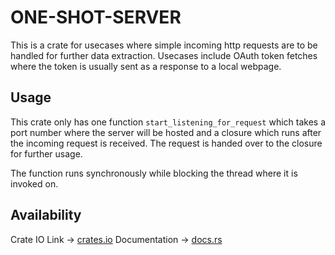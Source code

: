 # ONE-SHOT-SERVER

This is a crate for usecases where simple incoming http requests are to be handled for further data extraction. Usecases include OAuth token fetches where the token is usually sent as a response to a local webpage.

## Usage
This crate only has one function `start_listening_for_request` which takes a port number where the server will be hosted and a closure which runs after the incoming request is received. The request is handed over to the closure for further usage.

The function runs synchronously while blocking the thread where it is invoked on.

## Availability
Crate IO Link -> [crates.io](https://crates.io/crates/oneshotserver)
Documentation -> [docs.rs](https://docs.rs/oneshotserver/1.0.0/oneshotserver/)

